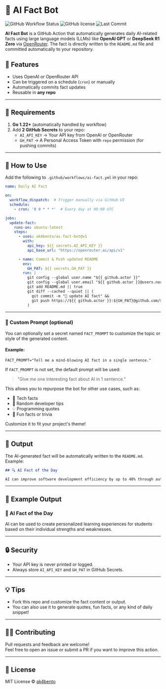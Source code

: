 # 🤖 AI Fact Bot

![GitHub Workflow Status](https://img.shields.io/github/actions/workflow/status/ak4bento/ai-fact-bot/ai-fact.yml?branch=main)
![GitHub license](https://img.shields.io/github/license/ak4bento/ai-fact-bot)
![Last Commit](https://img.shields.io/github/last-commit/ak4bento/ai-fact-bot)

**AI Fact Bot** is a GitHub Action that automatically generates daily AI-related facts using large language models (LLMs) like **OpenAI GPT** or **DeepSeek R1 Zero** via [OpenRouter](https://openrouter.ai). The fact is directly written to the `README.md` file and committed automatically to your repository.

## 🚀 Features

- Uses OpenAI or OpenRouter API
- Can be triggered on a schedule (`cron`) or manually
- Automatically commits fact updates
- Reusable in **any repo**

---

## 🧰 Requirements

1. **Go 1.22+** (automatically handled by workflow)
2. Add **2 GitHub Secrets** to your repo:
   - `AI_API_KEY` → Your API key from OpenAI or OpenRouter
   - `GH_PAT` → A Personal Access Token with `repo` permission (for pushing commits)

---

## 🔧 How to Use

Add the following to `.github/workflows/ai-fact.yml` in your repo:

```yaml
name: Daily AI Fact

on:
  workflow_dispatch:  # Trigger manually via GitHub UI
  schedule:
    - cron: '0 0 * * *'  # Every day at 00:00 UTC

jobs:
  update-fact:
    runs-on: ubuntu-latest
    steps:
      - uses: ak4bento/ai-fact-bot@v1
        with:
          api_key: ${{ secrets.AI_API_KEY }}
          api_base_url: "https://openrouter.ai/api/v1"

      - name: Commit & Push updated README
        env:
          GH_PAT: ${{ secrets.GH_PAT }}
        run: |
          git config --global user.name "${{ github.actor }}"
          git config --global user.email "${{ github.actor }}@users.noreply.github.com"
          git add README.md || true
          git diff --cached --quiet || (
            git commit -m "🤖 update AI fact" &&
            git push https://${{ github.actor }}:${GH_PAT}@github.com/${{ github.repository }}.git HEAD:main
          )
```

---

### 🧠 Custom Prompt (optional)

You can optionally set a secret named `FACT_PROMPT` to customize the topic or style of the generated content.

#### Example:

```env
FACT_PROMPT="Tell me a mind-blowing AI fact in a single sentence."
```

If `FACT_PROMPT` is not set, the default prompt will be used:

> "Give me one interesting fact about AI in 1 sentence."

This allows you to repurpose the bot for other use cases, such as:

- 🧠 Tech facts  
- 🤖 Random developer tips  
- 💡 Programming quotes  
- 🔮 Fun facts or trivia  

Customize it to fit your project's theme!

---

## 📝 Output

The AI-generated fact will be automatically written to the `README.md`. Example:

```md
## 🔍 AI Fact of the Day

AI can improve software development efficiency by up to 40% through automated testing and code generation.
```

---

## 📄 Example Output 

### 🤖 AI Fact of the Day
<!-- AI-FACT-START -->
AI can be used to create personalized learning experiences for students based on their individual strengths and weaknesses.
<!-- AI-FACT-END -->

---

## 🔒 Security

- Your API key is never printed or logged.
- Always store `AI_API_KEY` and `GH_PAT` in GitHub Secrets.

---

## 💡 Tips

- Fork this repo and customize the fact content or output.
- You can also use it to generate quotes, fun facts, or any kind of daily snippet!

---

## 👨‍💻 Contributing

Pull requests and feedback are welcome!  
Feel free to open an issue or submit a PR if you want to improve this action.

---

## 📄 License

MIT License © [ak4bento](https://github.com/ak4bento)

